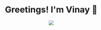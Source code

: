 <!-- Introduction -->
<h1 align="center">Greetings! I'm Vinay 👋</h1>

<div align="center">
  <img src="https://readme-typing-svg.herokuapp.com/?lines=Full+Stack+Web+Developer;Spring+Boot+Backend+Developer;&color=cyan&center=true" />
</div>
<!--
**VinayVastrakar/VinayVastrakar** is a ✨ _special_ ✨ repository because its `README.md` (this file) appears on your GitHub profile.

Here are some ideas to get you started:

- 🔭 I’m currently working on ...
- 🌱 I’m currently learning ...
- 👯 I’m looking to collaborate on ...
- 🤔 I’m looking for help with ...
- 💬 Ask me about ...
- 📫 How to reach me: ...
- 😄 Pronouns: ...
- ⚡ Fun fact: ...
-->
- 🔭 I’m currently working on Gloitel Technology
- 🌱 I’m currently learning Spring Boot
- ⚡ Fun fact: I'm passionate about coding! 🖊️
- 💬 Ask me about DSA 
- 📫 How to reach me: VinayVastrakar13@gmail.com
